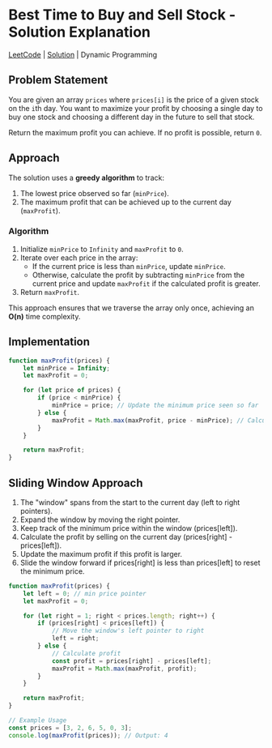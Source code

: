 # Best Time to Buy and Sell Stock - Solution Explanation

[LeetCode](https://leetcode.com/problems/best-time-to-buy-and-sell-stock/) 
|
[Solution](sw_121_best-time-to-buy-and-sell-stock.js)
|
Dynamic Programming

## Problem Statement

You are given an array `prices` where `prices[i]` is the price of a given stock on the `i`th day. You want to maximize your profit by choosing a single day to buy one stock and choosing a different day in the future to sell that stock.

Return the maximum profit you can achieve. If no profit is possible, return `0`.

## Approach

The solution uses a **greedy algorithm** to track:
1. The lowest price observed so far (`minPrice`).
2. The maximum profit that can be achieved up to the current day (`maxProfit`).

### Algorithm
1. Initialize `minPrice` to `Infinity` and `maxProfit` to `0`.
2. Iterate over each price in the array:
    - If the current price is less than `minPrice`, update `minPrice`.
    - Otherwise, calculate the profit by subtracting `minPrice` from the current price and update `maxProfit` if the calculated profit is greater.
3. Return `maxProfit`.

This approach ensures that we traverse the array only once, achieving an **O(n)** time complexity.

## Implementation

```javascript
function maxProfit(prices) {
    let minPrice = Infinity;
    let maxProfit = 0;

    for (let price of prices) {
        if (price < minPrice) {
            minPrice = price; // Update the minimum price seen so far
        } else {
            maxProfit = Math.max(maxProfit, price - minPrice); // Calculate the profit
        }
    }

    return maxProfit;
}
```


## Sliding Window Approach
1. The "window" spans from the start to the current day (left to right pointers).
2. Expand the window by moving the right pointer.
3. Keep track of the minimum price within the window (prices[left]).
4. Calculate the profit by selling on the current day (prices[right] - prices[left]).
5. Update the maximum profit if this profit is larger.
6. Slide the window forward if prices[right] is less than prices[left] to reset the minimum price.

```javascript
function maxProfit(prices) {
    let left = 0; // min price pointer
    let maxProfit = 0;

    for (let right = 1; right < prices.length; right++) {
        if (prices[right] < prices[left]) {
            // Move the window's left pointer to right
            left = right;
        } else {
            // Calculate profit
            const profit = prices[right] - prices[left];
            maxProfit = Math.max(maxProfit, profit);
        }
    }

    return maxProfit;
}

// Example Usage
const prices = [3, 2, 6, 5, 0, 3];
console.log(maxProfit(prices)); // Output: 4
```
